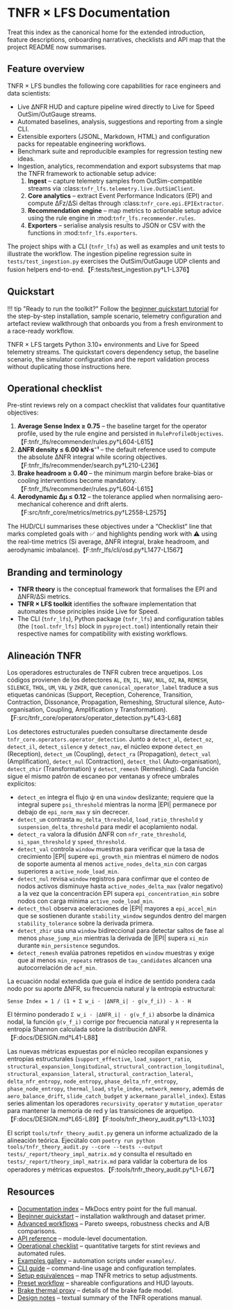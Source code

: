 # TNFR × LFS Documentation

Treat this index as the canonical home for the extended
introduction, feature descriptions, onboarding narratives, checklists and API
map that the project README now summarises.

## Feature overview

TNFR × LFS bundles the following core capabilities for race engineers and data
scientists:

- Live ΔNFR HUD and capture pipeline wired directly to Live for Speed
  OutSim/OutGauge streams.
- Automated baselines, analysis, suggestions and reporting from a single CLI.
- Extensible exporters (JSONL, Markdown, HTML) and configuration packs for
  repeatable engineering workflows.
- Benchmark suite and reproducible examples for regression testing new ideas.
- Ingestion, analytics, recommendation and export subsystems that map the TNFR
  framework to actionable setup advice:
  1. **Ingest** – capture telemetry samples from OutSim-compatible streams via
     :class:`tnfr_lfs.telemetry.live.OutSimClient`.
  2. **Core analytics** – extract Event Performance Indicators (EPI) and
     compute ΔFz/ΔSi deltas through :class:`tnfr_core.epi.EPIExtractor`.
  3. **Recommendation engine** – map metrics to actionable setup advice using
     the rule engine in :mod:`tnfr_lfs.recommender.rules`.
  4. **Exporters** – serialise analysis results to JSON or CSV with the
     functions in :mod:`tnfr_lfs.exporters`.

The project ships with a CLI (`tnfr_lfs`) as well as examples and unit tests to
illustrate the workflow. The ingestion pipeline regression suite in
`tests/test_ingestion.py` exercises the OutSim/OutGauge UDP clients and fusion
helpers end-to-end.【F:tests/test_ingestion.py†L1-L376】

## Quickstart

!!! tip "Ready to run the toolkit?"
    Follow the [beginner quickstart tutorial](tutorials.md) for the step-by-step
    installation, sample scenario, telemetry configuration and artefact review
    walkthrough that onboards you from a fresh environment to a race-ready
    workflow.

TNFR × LFS targets Python 3.10+ environments and Live for Speed telemetry
streams. The quickstart covers dependency setup, the baseline scenario, the
simulator configuration and the report validation process without duplicating
those instructions here.

## Operational checklist

Pre-stint reviews rely on a compact checklist that validates four
quantitative objectives:

1. **Average Sense Index ≥ 0.75** – the baseline target for the operator
   profile, used by the rule engine and persisted in
   `RuleProfileObjectives`.【F:tnfr_lfs/recommender/rules.py†L604-L615】
2. **ΔNFR density ≤ 6.00 kN·s⁻¹** – the default reference used to compute
   the absolute ΔNFR integral while scoring objectives.【F:tnfr_lfs/recommender/search.py†L210-L236】
3. **Brake headroom ≥ 0.40** – the minimum margin before brake-bias or
   cooling interventions become mandatory.【F:tnfr_lfs/recommender/rules.py†L604-L615】
4. **Aerodynamic Δμ ≤ 0.12** – the tolerance applied when normalising
   aero-mechanical coherence and drift alerts.【F:src/tnfr_core/metrics/metrics.py†L2558-L2575】

The HUD/CLI summarises these objectives under a “Checklist” line that marks
completed goals with ✅ and highlights pending work with ⚠️ using the
real-time metrics (Si average, ΔNFR integral, brake headroom, and
aerodynamic imbalance).【F:tnfr_lfs/cli/osd.py†L1477-L1567】

## Branding and terminology

- **TNFR theory** is the conceptual framework that formalises the EPI and
  ΔNFR/ΔSi metrics.
- **TNFR × LFS toolkit** identifies the software implementation that automates
  those principles inside Live for Speed.
- The CLI (``tnfr_lfs``), Python package (``tnfr_lfs``) and configuration
  tables (the ``[tool.tnfr_lfs]`` block in ``pyproject.toml``) intentionally
  retain their respective names for compatibility with existing workflows.

## Alineación TNFR

Los operadores estructurales de TNFR cubren trece arquetipos. Los códigos
provienen de los detectores `AL`, `EN`, `IL`, `NAV`, `NUL`, `OZ`, `RA`,
`REMESH`, `SILENCE`, `THOL`, `UM`, `VAL` y `ZHIR`, que `canonical_operator_label`
traduce a sus etiquetas canónicas (Support, Reception, Coherence, Transition,
Contraction, Dissonance, Propagation, Remeshing, Structural silence,
Auto-organisation, Coupling, Amplification y Transformation).【F:src/tnfr_core/operators/operator_detection.py†L43-L68】

Los detectores estructurales pueden consultarse directamente desde
``tnfr_core.operators.operator_detection``. Junto a `detect_al`, `detect_oz`,
`detect_il`, `detect_silence` y `detect_nav`, el núcleo expone
``detect_en`` (Reception), ``detect_um`` (Coupling), ``detect_ra`` (Propagation),
``detect_val`` (Amplification), ``detect_nul`` (Contraction), ``detect_thol``
(Auto-organisation), ``detect_zhir`` (Transformation) y ``detect_remesh``
(Remeshing). Cada función sigue el mismo patrón de escaneo por ventanas y
ofrece umbrales explícitos:

* ``detect_en`` integra el flujo ψ en una ``window`` deslizante; requiere que la
  integral supere ``psi_threshold`` mientras la norma |EPI| permanece por debajo
  de ``epi_norm_max`` y sin decrecer.
* ``detect_um`` contrasta ``mu_delta_threshold``, ``load_ratio_threshold`` y
  ``suspension_delta_threshold`` para medir el acoplamiento nodal.
* ``detect_ra`` valora la difusión ΔNFR con ``nfr_rate_threshold``,
  ``si_span_threshold`` y ``speed_threshold``.
* ``detect_val`` controla ``window`` muestras para verificar que la tasa de
  crecimiento |EPI| supere ``epi_growth_min`` mientras el número de nodos de
  soporte aumenta al menos ``active_nodes_delta_min`` con cargas superiores a
  ``active_node_load_min``.
* ``detect_nul`` revisa ``window`` registros para confirmar que el conteo de
  nodos activos disminuye hasta ``active_nodes_delta_max`` (valor negativo) a la
  vez que la concentración EPI supera ``epi_concentration_min`` sobre nodos con
  carga mínima ``active_node_load_min``.
* ``detect_thol`` observa aceleraciones de |EPI| mayores a ``epi_accel_min`` que
  se sostienen durante ``stability_window`` segundos dentro del margen
  ``stability_tolerance`` sobre la derivada primera.
* ``detect_zhir`` usa una ``window`` bidireccional para detectar saltos de fase
  al menos ``phase_jump_min`` mientras la derivada de |EPI| supera ``xi_min``
  durante ``min_persistence`` segundos.
* ``detect_remesh`` evalúa patrones repetidos en ``window`` muestras y exige que
  al menos ``min_repeats`` retrasos de ``tau_candidates`` alcancen una
  autocorrelación de ``acf_min``.

La ecuación nodal extendida que guía el índice de sentido pondera cada nodo por
su aporte ΔNFR, su frecuencia natural y la entropía estructural:

```
Sense Index = 1 / (1 + Σ w_i · |ΔNFR_i| · g(ν_f_i)) - λ · H
```

El término ponderado `Σ w_i · |ΔNFR_i| · g(ν_f_i)` absorbe la dinámica nodal, la
función `g(ν_f_i)` corrige por frecuencia natural y `H` representa la entropía
Shannon calculada sobre la distribución ΔNFR.【F:docs/DESIGN.md†L41-L88】

Las nuevas métricas expuestas por el núcleo recopilan expansiones y entropías
estructurales (`support_effective`, `load_support_ratio`,
`structural_expansion_longitudinal`, `structural_contraction_longitudinal`,
`structural_expansion_lateral`, `structural_contraction_lateral`,
`delta_nfr_entropy`, `node_entropy`, `phase_delta_nfr_entropy`,
`phase_node_entropy`, `thermal_load`, `style_index`, `network_memory`, además de
`aero_balance_drift`, `slide_catch_budget` y `ackermann_parallel_index`). Estas
series alimentan los operadores `recursivity_operator` y `mutation_operator` para
mantener la memoria de red y las transiciones de arquetipo.【F:docs/DESIGN.md†L65-L89】【F:tools/tnfr_theory_audit.py†L13-L103】

El script `tools/tnfr_theory_audit.py` genera un informe actualizado de la
alineación teórica. Ejecútalo con `poetry run python tools/tnfr_theory_audit.py
--core --tests --output tests/_report/theory_impl_matrix.md` y consulta el
resultado en `tests/_report/theory_impl_matrix.md` para validar la cobertura de
los operadores y métricas expuestos.【F:tools/tnfr_theory_audit.py†L1-L67】

## Resources

- [Documentation index](index.md) – MkDocs entry point for the full manual.
- [Beginner quickstart](tutorials.md) – installation walkthrough and dataset
  primer.
- [Advanced workflows](advanced_workflows.md) – Pareto sweeps, robustness
  checks and A/B comparisons.
- [API reference](api_reference.md) – module-level documentation.
- [Operational checklist](#operational-checklist) – quantitative targets for
  stint reviews and automated rules.
- [Examples gallery](examples.md) – automation scripts under ``examples/``.
- [CLI guide](cli.md) – command-line usage and configuration templates.
- [Setup equivalences](setup_equivalences.md) – map TNFR metrics to setup
  adjustments.
- [Preset workflow](presets.md) – shareable configurations and HUD layouts.
- [Brake thermal proxy](brake_thermal_proxy.md) – details of the brake fade
  model.
- [Design notes](DESIGN.md) – textual summary of the TNFR operations manual.
